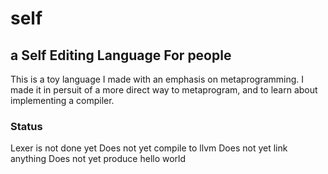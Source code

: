 # self
## a Self Editing Language For people

This is a toy language I made with an emphasis on metaprogramming.
I made it in persuit of a more direct way to metaprogram, and to
learn about implementing a compiler.

### Status
Lexer is not done yet
Does not yet compile to llvm
Does not yet link anything
Does not yet produce hello world